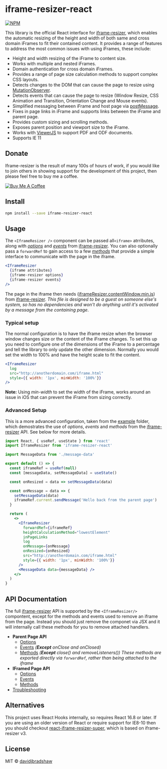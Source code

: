 # iframe-resizer-react

[![NPM](https://img.shields.io/npm/v/iframe-resizer-react.svg)](https://www.npmjs.com/package/iframe-resizer-react)

This library is the official React interface for [iframe-resizer](https://github.com/davidjbradshaw/iframe-resizer), which enables the automatic resizing of the height and width of both same and cross domain iFrames to fit their contained content. It provides a range of features to address the most common issues with using iFrames, these include:

- Height and width resizing of the iFrame to content size.
- Works with multiple and nested iFrames.
- Domain authentication for cross domain iFrames.
- Provides a range of page size calculation methods to support complex CSS layouts.
- Detects changes to the DOM that can cause the page to resize using [MutationObserver](https://developer.mozilla.org/en/docs/Web/API/MutationObserver).
- Detects events that can cause the page to resize (Window Resize, CSS Animation and Transition, Orientation Change and Mouse events).
- Simplified messaging between iFrame and host page via [postMessage](https://developer.mozilla.org/en-US/docs/Web/API/window.postMessage).
- Fixes in page links in iFrame and supports links between the iFrame and parent page.
- Provides custom sizing and scrolling methods.
- Exposes parent position and viewport size to the iFrame.
- Works with [ViewerJS](http://viewerjs.org/) to support PDF and ODF documents.
- Supports IE 11

## Donate

Iframe-resizer is the result of many 100s of hours of work, if you would like to join others in showing support for the development of this project, then please feel free to buy me a coffee.

<a href="https://www.buymeacoffee.com/davidjbradshaw " target="_blank"><img src="https://www.buymeacoffee.com/assets/img/custom_images/yellow_img.png" alt="Buy Me A Coffee" style="height: auto !important;width: auto !important;" ></a>

## Install

```bash
npm install --save iframe-resizer-react
```

## Usage

The `<IframeResizer />` component can be passed all`<iframe>` atrributes, along with _[options](https://github.com/davidjbradshaw/iframe-resizer/blob/master/docs/parent_page/options.md)_ and _[events](https://github.com/davidjbradshaw/iframe-resizer/blob/master/docs/parent_page/events.md)_ from [iframe-resizer](https://github.com/davidjbradshaw/iframe-resizer). You can also optionally pass a `forwardRef` to gain access to a few _[methods](https://github.com/davidjbradshaw/iframe-resizer/blob/master/docs/parent_page/methods.md)_ that provide a simple interface to communicate with the page in the iframe.

```jsx
<IframeResizer
  {iframe attributes}
  {iframe-resizer options}
  {iframe-resizer events}
/>
```

The page in the iframe then needs ([iframeResizer.contentWindow.min.js](https://raw.github.com/davidjbradshaw/iframe-resizer/master/js/iframeResizer.contentWindow.min.js)) from [iframe-resizer](https://github.com/davidjbradshaw/iframe-resizer). _This file is designed to be a guest on someone else's system, so has no dependencies and won't do anything until it's activated by a message from the containing page_.

### Typical setup

The normal configuration is to have the iframe resize when the browser window changes size or the content of the iFrame changes. To set this up you need to configure one of the dimensions of the iFrame to a percentage and tell the library to only update the other dimension. Normally you would set the width to 100% and have the height scale to fit the content.

```jsx
<IframeResizer
  log
  src="http://anotherdomain.com/iframe.html"
  style={{ width: '1px', minWidth: '100%'}}
/>
```

**Note:** Using _min-width_ to set the width of the iFrame, works around an issue in iOS that can prevent the iFrame from sizing correctly.

### Advanced Setup

This is a more advanced configuration, taken from the [example](https://github.com/davidjbradshaw/iframe-resizer-react/tree/master/example) folder, which demostrates the use of _options_, _events_ and _methods_ from the [iframe-resizer](https://github.com/davidjbradshaw/iframe-resizer) API. See below for more details.

```jsx
import React, { useRef, useState } from 'react'
import IframeResizer from 'iframe-resizer-react'

import MessageData from './message-data'

export default () => {
  const iframeRef = useRef(null)
  const [messageData, setMessageData] = useState()

  const onResized = data => setMessageData(data)

  const onMessage = data => {
    setMessageData(data)
    iframeRef.current.sendMessage('Hello back from the parent page')
  }

  return (
    <>
      <IframeResizer
        forwardRef={iframeRef}
        heightCalculationMethod="lowestElement"
        inPageLinks
        log
        onMessage={onMessage}
        onResized={onResized}
        src="http://anotherdomain.com/iframe.html"
        style={{ width: '1px', minWidth: '100%'}}
      />
      <MessageData data={messageData} />
    </>
  )
}
```

## API Documentation

The full [iframe-resizer](https://github.com/davidjbradshaw/iframe-resizer) API is supported by the `<IframeResizer/>` compontent, except for the methods and events used to remove an iframe from the page. Instead you should just remove the componet via JSX and it will internally call these methods for you to remove attached handlers.

- **Parent Page API**
  - [Options](https://github.com/davidjbradshaw/iframe-resizer/blob/master/docs/parent_page/options.md)
  - [Events](https://github.com/davidjbradshaw/iframe-resizer/blob/master/docs/parent_page/events.md) _(**Except** onClose and onClosed)_
  - [Methods](https://github.com/davidjbradshaw/iframe-resizer/blob/master/docs/parent_page/methods.md) _(**Except** close() and removeListeners())_
  _These methods are exported directly via `forwardRef`, rather than being attached to the iframe_
- **IFramed Page API**
  - [Options](https://github.com/davidjbradshaw/iframe-resizer/blob/master/docs/iframed_page/options.md)
  - [Events](https://github.com/davidjbradshaw/iframe-resizer/blob/master/docs/iframed_page/events.md)
  - [Methods](https://github.com/davidjbradshaw/iframe-resizer/blob/master/docs/iframed_page/methods.md)
- [Troubleshooting](https://github.com/davidjbradshaw/iframe-resizer/blob/master/docs/troubleshooting.md)

## Alternatives

This project uses React Hooks internally, so requires React 16.8 or later. If you are using an older version of React or require support for IE8-10 then you should checkout [react-iframe-resizer-super](https://github.com/zeroasterisk/react-iframe-resizer-super#readme), which is based on iframe-resizer v3.

## License

MIT © [davidjbradshaw](https://github.com/davidjbradshaw)
